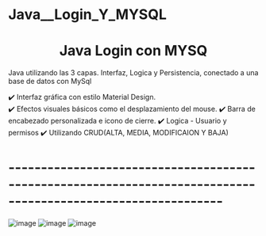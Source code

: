 <h1>Java__Login_Y_MYSQL</h1>
<h1 align="center"> Java Login con MYSQ </h1>
<p>Java utilizando las 3 capas. Interfaz, Logica y Persistencia, conectado a una base de datos con MySql</p>
  <div>✔️ Interfaz gráfica con estilo Material Design.</div>
  <p1>✔️ Efectos visuales básicos como el desplazamiento del mouse.</p1>
  <p1>✔️ Barra de encabezado personalizada e icono de cierre.</p1>
  <p1>✔️ Logica - Usuario y permisos </p1> 
  <p1>✔️ Utilizando CRUD(ALTA, MEDIA, MODIFICAION Y BAJA)</p1>

 <h1>-------------------------------------------------------------------------------------------------------------</h1>

![image](https://github.com/SrodriguezZ/Java__Login_Y_MYSQL/assets/117190423/c94bdb05-c164-44b0-b596-0f0445913819)
![image](https://github.com/SrodriguezZ/Java__Login_Y_MYSQL/assets/117190423/4e5d7abd-b2e1-4c73-a430-5db659848bdc)
![image](https://github.com/SrodriguezZ/Java__Login_Y_MYSQL/assets/117190423/754eb56d-45b8-4255-b9b5-9ca567bc0c45)

